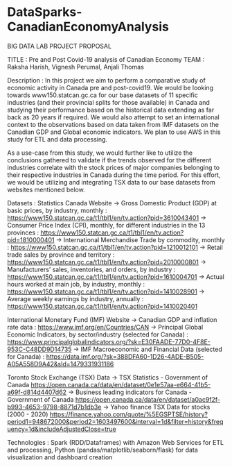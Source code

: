 # DataSparks-CanadianEconomyAnalysis
BIG DATA LAB PROJECT PROPOSAL

TITLE : Pre and Post Covid-19 analysis of Canadian Economy
TEAM : Raksha Harish, Vignesh Perumal, Anjali Thomas

Description : 
In this project we aim to perform a comparative study of economic activity in Canada pre and post-covid19. We would be looking towards www150.statcan.gc.ca for our base datasets 
of 11 specific industries (and their provincial splits for those available) in Canada and studying their performance based on the historical data extending as far back as 20 years 
if required. We would also attempt to set an international context to the observations based on data taken from IMF datasets on the Canadian GDP and Global economic indicators. 
We plan to use AWS in this study for ETL and data processing. 

As a use-case from this study, we would further like to utilize the conclusions gathered to validate if the trends observed for the different industries correlate with the stock 
prices of major companies belonging to their respective industries in Canada during the time period. For this effort, we would be utilizing and integrating TSX data to our base
datasets from websites mentioned below.

Datasets :
Statistics Canada Website
-> Gross Domestic Product (GDP) at basic prices, by industry, monthly : 
https://www150.statcan.gc.ca/t1/tbl1/en/tv.action?pid=3610043401
-> Consumer Price Index (CPI), monthly, for different industries in the 13 provinces :
https://www150.statcan.gc.ca/t1/tbl1/en/tv.action?pid=1810000401
-> International Merchandise Trade by commodity, monthly :
https://www150.statcan.gc.ca/t1/tbl1/en/tv.action?pid=1210012101
-> Retail trade sales by province and territory :
https://www150.statcan.gc.ca/t1/tbl1/en/tv.action?pid=2010000801
-> Manufacturers’ sales, inventories, and orders, by industry :
https://www150.statcan.gc.ca/t1/tbl1/en/tv.action?pid=1610004701
-> Actual hours worked at main job, by industry, monthly :
https://www150.statcan.gc.ca/t1/tbl1/en/tv.action?pid=1410028901
-> Average weekly earnings by industry, annually :
https://www150.statcan.gc.ca/t1/tbl1/en/tv.action?pid=1410020401

International Monetary  Fund (IMF) Website
-> Canadian GDP and inflation rate data :
https://www.imf.org/en/Countries/CAN
-> Principal Global Economic Indicators, by sector/industry (selected for Canada) :
https://www.principalglobalindicators.org/?sk=E30FAADE-77D0-4F8E-953C-C48DD9D14735
-> IMF Macroeconomic and Financial Data (selected for Canada) :
https://data.imf.org/?sk=388DFA60-1D26-4ADE-B505-A05A558D9A42&sId=1479331931186

Toronto Stock Exchange (TSX) Data
-> TSX Statistics - Government of Canada https://open.canada.ca/data/en/dataset/0e1e57aa-e664-41b5-a69f-d814d4407d62
-> Business leading indicators for Canada - Government of Canada
https://open.canada.ca/data/en/dataset/a0ac9f2f-b993-4653-9798-8871d7b1db3e
-> Yahoo finance TSX Data for stocks (2000 - 2020)
https://finance.yahoo.com/quote/%5EGSPTSE/history?period1=948672000&period2=1603497600&interval=1d&filter=history&frequency=1d&includeAdjustedClose=true

Technologies : Spark (RDD/Dataframes) with Amazon Web Services for ETL and processing, Python (pandas/matplotlib/seaborn/flask) for data visualization and dashboard creation
